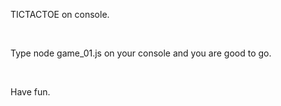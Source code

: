 <p> TICTACTOE on console.</p><br>
<p> Type node game_01.js on your console and you are good to go.<p><br>
<p> Have fun.<p>
